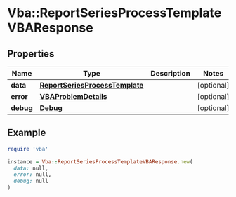 # Vba::ReportSeriesProcessTemplateVBAResponse

## Properties

| Name | Type | Description | Notes |
| ---- | ---- | ----------- | ----- |
| **data** | [**ReportSeriesProcessTemplate**](ReportSeriesProcessTemplate.md) |  | [optional] |
| **error** | [**VBAProblemDetails**](VBAProblemDetails.md) |  | [optional] |
| **debug** | [**Debug**](Debug.md) |  | [optional] |

## Example

```ruby
require 'vba'

instance = Vba::ReportSeriesProcessTemplateVBAResponse.new(
  data: null,
  error: null,
  debug: null
)
```


